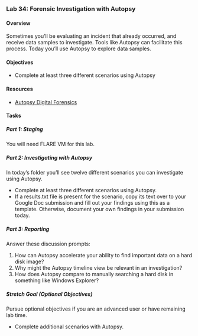 ### Lab 34: Forensic Investigation with Autopsy

#### Overview

Sometimes you’ll be evaluating an incident that already occurred, and receive data samples to investigate. Tools like Autopsy can facilitate this process. Today you’ll use Autopsy to explore data samples.

#### Objectives

- Complete at least three different scenarios using Autopsy

#### Resources

- [Autopsy Digital Forensics](https://www.autopsy.com/)

#### Tasks

##### Part 1: Staging

You will need FLARE VM for this lab.

##### Part 2: Investigating with Autopsy

In today’s folder you’ll see twelve different scenarios you can investigate using Autopsy.

- Complete at least three different scenarios using Autopsy.
- If a results.txt file is present for the scenario, copy its text over to your Google Doc submission and fill out your findings using this as a template. Otherwise, document your own findings in your submission today.

##### Part 3: Reporting

Answer these discussion prompts:

1. How can Autopsy accelerate your ability to find important data on a hard disk image?
2. Why might the Autopsy timeline view be relevant in an investigation?
3. How does Autopsy compare to manually searching a hard disk in something like Windows Explorer?

##### Stretch Goal (Optional Objectives)

Pursue optional objectives if you are an advanced user or have remaining lab time.

- Complete additional scenarios with Autopsy.
